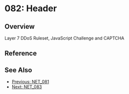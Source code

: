 ﻿# 082: Header
## Overview
Layer 7 DDoS Ruleset, JavaScript Challenge and CAPTCHA

## Reference


## See Also
- [Previous: NET_081](NET_081.md)
- [Next: NET_083](NET_083.md)
